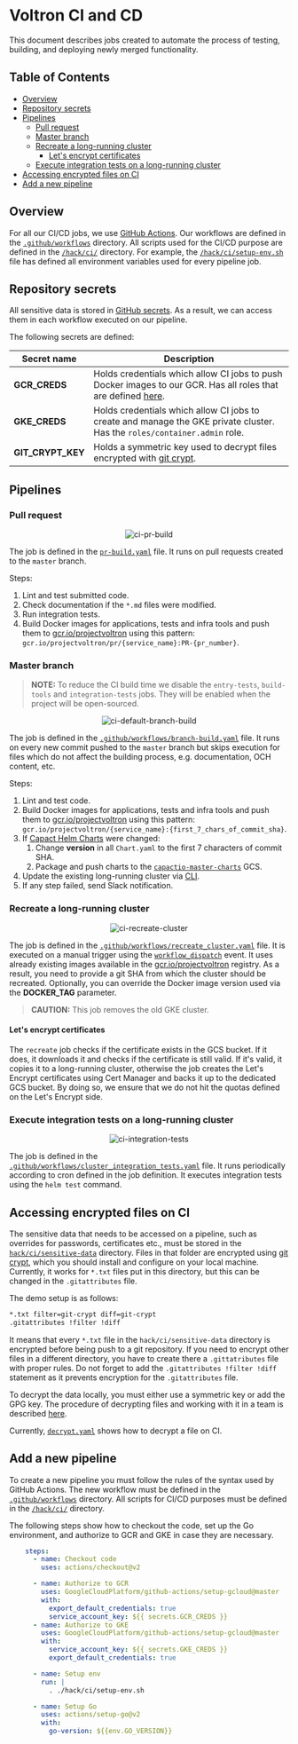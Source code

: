 #  Voltron CI and CD

This document describes jobs created to automate the process of testing, building, and deploying newly merged functionality.

##  Table of Contents

<!-- toc -->

- [Overview](#overview)
- [Repository secrets](#repository-secrets)
- [Pipelines](#pipelines)
  * [Pull request](#pull-request)
  * [Master branch](#master-branch)
  * [Recreate a long-running cluster](#recreate-a-long-running-cluster)
    + [Let's encrypt certificates](#lets-encrypt-certificates)
  * [Execute integration tests on a long-running cluster](#execute-integration-tests-on-a-long-running-cluster)
- [Accessing encrypted files on CI](#accessing-encrypted-files-on-ci)
- [Add a new pipeline](#add-a-new-pipeline)

<!-- tocstop -->

##  Overview

For all our CI/CD jobs, we use [GitHub Actions](https://docs.github.com/en/free-pro-team@latest/actions). Our workflows are defined in the [`.github/workflows`](../.github/workflows) directory. All scripts used for the CI/CD purpose are defined in the [`/hack/ci/`](../hack/ci) directory. For example, the [`/hack/ci/setup-env.sh`](../hack/ci/setup-env.sh) file has defined all environment variables used for every pipeline job.

##  Repository secrets

All sensitive data is stored in [GitHub secrets](https://docs.github.com/en/free-pro-team@latest/actions/reference/encrypted-secrets). As a result, we can access them in each workflow executed on our pipeline.

The following secrets are defined:

| Secret name       | Description                                                                                                                                                                                           |
|-------------------|-------------------------------------------------------------------------------------------------------------------------------------------------------------------------------------------------------|
| **GCR_CREDS**     | Holds credentials which allow CI jobs to push Docker images to our GCR. Has all roles that are defined [here](https://cloud.google.com/container-registry/docs/access-control#permissions_and_roles). |
| **GKE_CREDS**     | Holds credentials which allow CI jobs to create and manage the GKE private cluster. Has the `roles/container.admin` role.                                                                             |
| **GIT_CRYPT_KEY** | Holds a symmetric key used to decrypt files encrypted with [git crypt](https://github.com/AGWA/git-crypt).                                                                                            |

##  Pipelines

###  Pull request

<p align="center"><img alt="ci-pr-build" src="./assets/ci-pr-build.svg" /></p>

The job is defined in the [`pr-build.yaml`](../.github/workflows/pr-build.yaml) file. It runs on pull requests created to the `master` branch.

Steps:

1. Lint and test submitted code.
1. Check documentation if the `*.md` files were modified. 
1. Run integration tests.
1. Build Docker images for applications, tests and infra tools and push them to [gcr.io/projectvoltron](https://gcr.io/projectvoltron) using this pattern: `gcr.io/projectvoltron/pr/{service_name}:PR-{pr_number}`.

###  Master branch

> **NOTE:** To reduce the CI build time we disable the `entry-tests`, `build-tools` and `integration-tests` jobs. They will be enabled when the project will be open-sourced.

<p align="center"><img alt="ci-default-branch-build" src="./assets/ci-default-branch-build.svg" /></p>

The job is defined in the [`.github/workflows/branch-build.yaml`](../.github/workflows/branch-build.yaml) file. It runs on every new commit pushed to the `master` branch but skips execution for files which do not affect the building process, e.g. documentation, OCH content, etc.

Steps:

1. Lint and test code.
1. Build Docker images for applications, tests and infra tools and push them to [gcr.io/projectvoltron](https://gcr.io/projectvoltron) using this pattern: `gcr.io/projectvoltron/{service_name}:{first_7_chars_of_commit_sha}`.
1. If [Capact Helm Charts](../deploy/kubernetes/charts) were changed:
   1. Change **version** in all `Chart.yaml` to the first 7 characters of commit SHA.
   1. Package and push charts to the [`capactio-master-charts`](https://storage.googleapis.com/capactio-master-charts) GCS.   
1. Update the existing long-running cluster via [CLI](../cmd/ocftool/docs/ocftool_upgrade.md).
1. If any step failed, send Slack notification.

###  Recreate a long-running cluster

<p align="center"><img alt="ci-recreate-cluster" src="./assets/ci-recreate-cluster.svg" /></p>

The job is defined in the [`.github/workflows/recreate_cluster.yaml`](../.github/workflows/recreate_cluster.yaml) file. It is executed on a manual trigger using the [`workflow_dispatch`](https://github.blog/changelog/2020-07-06-github-actions-manual-triggers-with-workflow_dispatch/) event. It uses already existing images available in the [gcr.io/projectvoltron](https://gcr.io/projectvoltron) registry. As a result, you need to provide a git SHA from which the cluster should be recreated. Optionally, you can override the Docker image version used via the **DOCKER_TAG** parameter.

> **CAUTION:** This job removes the old GKE cluster.

####  Let's encrypt certificates

The `recreate` job checks if the certificate exists in the GCS bucket. If it does, it downloads it and checks if the certificate is still valid. If it's valid, it copies it to a long-running cluster, otherwise the job creates the Let's Encrypt certificates using Cert Manager and backs it up to the dedicated GCS bucket. By doing so, we ensure that we do not hit the quotas defined on the Let's Encrypt side.

###  Execute integration tests on a long-running cluster

<p align="center"><img alt="ci-integration-tests" src="./assets/ci-integration-tests.svg" /></p>

The job is defined in the [`.github/workflows/cluster_integration_tests.yaml`](../.github/workflows/cluster_integration_tests.yaml) file. It runs periodically according to cron defined in the job definition. It executes integration tests using the `helm test` command.

##  Accessing encrypted files on CI

The sensitive data that needs to be accessed on a pipeline, such as overrides for passwords, certificates etc., must be stored in the [`hack/ci/sensitive-data`](../hack/ci/sensitive-data) directory. Files in that folder are encrypted using [git crypt](https://github.com/AGWA/git-crypt), which you should install and configure on your local machine. Currently, it works for `*.txt` files put in this directory, but this can be changed in the `.gitattributes` file.

The demo setup is as follows:

```bash
*.txt filter=git-crypt diff=git-crypt
.gitattributes !filter !diff
```

It means that every `*.txt` file in the `hack/ci/sensitive-data` directory is encrypted before being push to a git repository. If you need to encrypt other files in a different directory, you have to create there a `.gittatributes` file with proper rules. Do not forget to add the `.gitattributes !filter !diff` statement as it prevents encryption for the `.gitattributes` file.

To decrypt the data locally, you must either use a symmetric key or add the GPG key. The procedure of decrypting files and working with it in a team is described [here](https://buddy.works/guides/git-crypt#working-in-team-with-git-crypt).

Currently, [`decrypt.yaml`](../.github/workflows/decrypt.yaml) shows how to decrypt a file on CI.

##  Add a new pipeline

To create a new pipeline you must follow the rules of the syntax used by GitHub Actions. The new workflow must be defined in the [`.github/workflows`](../.github/workflows) directory. All scripts for CI/CD purposes must be defined in the [`/hack/ci/`](../hack/ci) directory.

The following steps show how to checkout the code, set up the Go environment, and authorize to GCR and GKE in case they are necessary.

```yaml
    steps:    
      - name: Checkout code
        uses: actions/checkout@v2

      - name: Authorize to GCR
        uses: GoogleCloudPlatform/github-actions/setup-gcloud@master
        with:
          export_default_credentials: true
          service_account_key: ${{ secrets.GCR_CREDS }}
      - name: Authorize to GKE
        uses: GoogleCloudPlatform/github-actions/setup-gcloud@master
        with:
          service_account_key: ${{ secrets.GKE_CREDS }}
          export_default_credentials: true

      - name: Setup env
        run: |
          . ./hack/ci/setup-env.sh

      - name: Setup Go
        uses: actions/setup-go@v2
        with:
          go-version: ${{env.GO_VERSION}}
```
